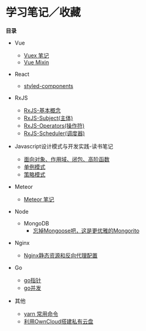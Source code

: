 # 学习笔记／收藏

**目录**

* Vue
	* [Vuex 笔记](https://github.com/isNeilLin/note/issues/9)
	* [Vue Mixin](https://github.com/isNeilLin/note/issues/10)

* React

	* [styled-components](https://github.com/isNeilLin/note/issues/12)

* RxJS
	* [RxJS-基本概念](https://github.com/isNeilLin/note/issues/1)
	* [RxJS-Subject(主体)](https://github.com/isNeilLin/note/issues/2)
	* [RxJS-Operators(操作符)](https://github.com/isNeilLin/note/issues/3)
	* [RxJS-Scheduler(调度器)](https://github.com/isNeilLin/note/issues/5)
	
* Javascript设计模式与开发实践-读书笔记
	* [面向对象、作用域、闭包、高阶函数](https://github.com/isNeilLin/note/issues/15)
	* [单例模式](https://github.com/isNeilLin/note/issues/16)
	* [策略模式](https://github.com/isNeilLin/note/issues/17)
* Meteor

	* [Meteor 笔记](https://github.com/isNeilLin/note/issues/11)
	
* Node
	* MongoDB
		* [忘掉Mongoose吧，这是更优雅的Mongorito](https://github.com/isNeilLin/note/issues/14)

* Nginx
	* [Nginx静态资源和反向代理配置](https://github.com/isNeilLin/note/issues/4)
	
* Go
	* [go指针](https://github.com/isNeilLin/note/issues/8)
	* [go并发](https://github.com/isNeilLin/note/issues/7)
	
* 其他
	* [yarn 常用命令](https://github.com/isNeilLin/note/issues/13)
	* [利用OwnCloud搭建私有云盘](https://github.com/isNeilLin/note/issues/6)

